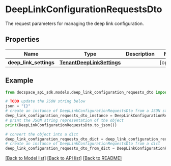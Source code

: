 # DeepLinkConfigurationRequestsDto
The request parameters for managing the deep link configuration.

## Properties

Name | Type | Description | Notes
------------ | ------------- | ------------- | -------------
**deep_link_settings** | [**TenantDeepLinkSettings**](TenantDeepLinkSettings.md) |  | [optional] 

## Example

```python
from docspace_api_sdk.models.deep_link_configuration_requests_dto import DeepLinkConfigurationRequestsDto

# TODO update the JSON string below
json = "{}"
# create an instance of DeepLinkConfigurationRequestsDto from a JSON string
deep_link_configuration_requests_dto_instance = DeepLinkConfigurationRequestsDto.from_json(json)
# print the JSON string representation of the object
print(DeepLinkConfigurationRequestsDto.to_json())

# convert the object into a dict
deep_link_configuration_requests_dto_dict = deep_link_configuration_requests_dto_instance.to_dict()
# create an instance of DeepLinkConfigurationRequestsDto from a dict
deep_link_configuration_requests_dto_from_dict = DeepLinkConfigurationRequestsDto.from_dict(deep_link_configuration_requests_dto_dict)
```
[[Back to Model list]](../README.md#documentation-for-models) [[Back to API list]](../README.md#documentation-for-api-endpoints) [[Back to README]](../README.md)


